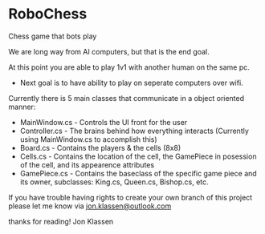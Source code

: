 # RoboChess
Chess game that bots play

We are long way from AI computers, but that is the end goal.

At this point you are able to play 1v1 with another human on the same pc. 
- Next goal is to have ability to play on seperate computers over wifi.

Currently there is 5 main classes that communicate in a object oriented manner:
 - MainWindow.cs - Controls the UI front for the user
 - Controller.cs - The brains behind how everything interacts (Currently using MainWindow.cs to accomplish this)
 - Board.cs - Contains the players & the cells (8x8)
 - Cells.cs - Contains the location of the cell, the GamePiece in posession of the cell, and its appearence attributes
 - GamePiece.cs - Contains the baseclass of the specific game piece and its owner, subclasses: King.cs, Queen.cs, Bishop.cs, etc.
  
If you have trouble having rights to create your own branch of this project please let me know via jon.klassen@outlook.com

thanks for reading!
Jon Klassen
